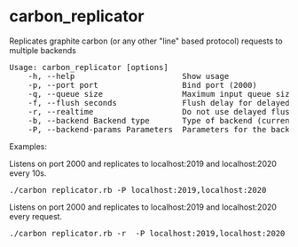 carbon_replicator
=================

Replicates graphite carbon (or any other "line" based protocol) requests to multiple backends

<pre>
Usage: carbon_replicator [options]
    -h, --help                       Show usage 
    -p, --port port                  Bind port (2000)
    -q, --queue size                 Maximum input queue size (5000)
    -f, --flush seconds              Flush delay for delayed flushing (10)
    -r, --realtime                   Do not use delayed flushing (false)
    -b, --backend Backend type       Type of backend (currently only "Mirror")  (Mirror)
    -P, --backend-params Parameters  Parameters for the backend. For Mirror, host:port,<host:port>,... (mandatory)
</pre>
Examples:

Listens on port 2000 and replicates to localhost:2019 and localhost:2020 every 10s.
<pre>
./carbon_replicator.rb -P localhost:2019,localhost:2020
</pre>
 Listens on port 2000 and replicates to localhost:2019 and localhost:2020 every request.
<pre>
./carbon_replicator.rb -r  -P localhost:2019,localhost:2020
</pre>
